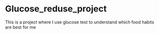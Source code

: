 # Glucose_reduse_project
This is a project where I use glucose test to understand which food habits are best for me
